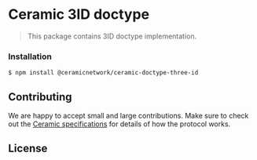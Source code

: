 # Ceramic 3ID doctype

> This package contains 3ID doctype implementation.

### Installation
```
$ npm install @ceramicnetwork/ceramic-doctype-three-id
```

## Contributing
We are happy to accept small and large contributions. Make sure to check out the [Ceramic specifications](https://github.com/ceramicnetwork/specs) for details of how the protocol works.

## License
